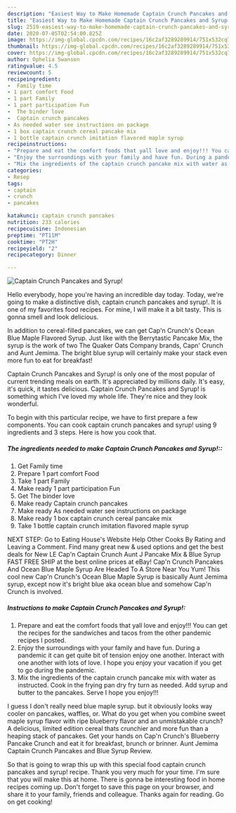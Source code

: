 ```yaml
---
description: "Easiest Way to Make Homemade Captain Crunch Pancakes and Syrup!"
title: "Easiest Way to Make Homemade Captain Crunch Pancakes and Syrup!"
slug: 2519-easiest-way-to-make-homemade-captain-crunch-pancakes-and-syrup
date: 2020-07-05T02:54:00.825Z
image: https://img-global.cpcdn.com/recipes/16c2af3289289914/751x532cq70/captain-crunch-pancakes-and-syrup-recipe-main-photo.jpg
thumbnail: https://img-global.cpcdn.com/recipes/16c2af3289289914/751x532cq70/captain-crunch-pancakes-and-syrup-recipe-main-photo.jpg
cover: https://img-global.cpcdn.com/recipes/16c2af3289289914/751x532cq70/captain-crunch-pancakes-and-syrup-recipe-main-photo.jpg
author: Ophelia Swanson
ratingvalue: 4.5
reviewcount: 5
recipeingredient:
-  Family time
- 1 part comfort Food
- 1 part Family
- 1 part participation Fun
-  The binder love
-  Captain crunch pancakes
- As needed water see instructions on package
- 1 box captain crunch cereal pancake mix
- 1 bottle captain crunch imitation flavored maple syrup
recipeinstructions:
- "Prepare and eat the comfort foods that yall love and enjoy!!! You can get the recipes for the sandwiches and tacos from the other pandemic recipes I posted."
- "Enjoy the surroundings with your family and have fun. During a pandemic it can get quite bit of tension enjoy one another. Interact with one another with lots of love. I hope you enjoy your vacation if you get to go during the pandemic."
- "Mix the ingredients of the captain crunch pancake mix with water as instructed. Cook in the frying pan dry fry turn as needed. Add syrup and butter to the pancakes. Serve I hope you enjoy!!!"
categories:
- Resep
tags:
- captain
- crunch
- pancakes

katakunci: captain crunch pancakes
nutrition: 233 calories
recipecuisine: Indonesian
preptime: "PT11M"
cooktime: "PT2H"
recipeyield: "2"
recipecategory: Dinner

---
```



![Captain Crunch Pancakes and Syrup!](https://img-global.cpcdn.com/recipes/16c2af3289289914/751x532cq70/captain-crunch-pancakes-and-syrup-recipe-main-photo.jpg)

Hello everybody, hope you're having an incredible day today. Today, we're going to make a distinctive dish, captain crunch pancakes and syrup!. It is one of my favorites food recipes. For mine, I will make it a bit tasty. This is gonna smell and look delicious.

In addition to cereal-filled pancakes, we can get Cap&#39;n Crunch&#39;s Ocean Blue Maple Flavored Syrup. Just like with the Berrytastic Pancake Mix, the syrup is the work of two The Quaker Oats Company brands, Capn&#39; Crunch and Aunt Jemima. The bright blue syrup will certainly make your stack even more fun to eat for breakfast!

Captain Crunch Pancakes and Syrup! is only one of the most popular of current trending meals on earth. It's appreciated by millions daily. It's easy, it's quick, it tastes delicious. Captain Crunch Pancakes and Syrup! is something which I've loved my whole life. They're nice and they look wonderful.


To begin with this particular recipe, we have to first prepare a few components. You can cook captain crunch pancakes and syrup! using 9 ingredients and 3 steps. Here is how you cook that.

##### The ingredients needed to make Captain Crunch Pancakes and Syrup!::

1. Get  Family time
1. Prepare 1 part comfort Food
1. Take 1 part Family
1. Make ready 1 part participation Fun
1. Get  The binder love
1. Make ready  Captain crunch pancakes
1. Make ready As needed water see instructions on package
1. Make ready 1 box captain crunch cereal pancake mix
1. Take 1 bottle captain crunch imitation flavored maple syrup


NEXT STEP: Go to Eating House&#39;s Website Help Other Cooks By Rating and Leaving a Comment. Find many great new &amp; used options and get the best deals for New LE Cap&#39;n Captain Crunch Aunt J Pancake Mix &amp; Blue Syrup FAST FREE SHIP at the best online prices at eBay! Cap&#39;n Crunch Pancakes And Ocean Blue Maple Syrup Are Headed To A Store Near You Yum! This cool new Cap&#39;n Crunch&#39;s Ocean Blue Maple Syrup is basically Aunt Jemima syrup, except now it&#39;s bright blue aka ocean blue and somehow Cap&#39;n Crunch is involved. 

##### Instructions to make Captain Crunch Pancakes and Syrup!:

1. Prepare and eat the comfort foods that yall love and enjoy!!! You can get the recipes for the sandwiches and tacos from the other pandemic recipes I posted.
1. Enjoy the surroundings with your family and have fun. During a pandemic it can get quite bit of tension enjoy one another. Interact with one another with lots of love. I hope you enjoy your vacation if you get to go during the pandemic.
1. Mix the ingredients of the captain crunch pancake mix with water as instructed. Cook in the frying pan dry fry turn as needed. Add syrup and butter to the pancakes. Serve I hope you enjoy!!!


I guess I don&#39;t really need blue maple syrup. but it obviously looks way cooler on pancakes, waffles, or. What do you get when you combine sweet maple syrup flavor with ripe blueberry flavor and an unmistakable crunch? A delicious, limited edition cereal thats crunchier and more fun than a heaping stack of pancakes. Get your hands on Cap&#39;n Crunch&#39;s Blueberry Pancake Crunch and eat it for breakfast, brunch or brinner. Aunt Jemima Captain Crunch Pancakes and Blue Syrup Review. 

So that is going to wrap this up with this special food captain crunch pancakes and syrup! recipe. Thank you very much for your time. I'm sure that you will make this at home. There is gonna be interesting food in home recipes coming up. Don't forget to save this page on your browser, and share it to your family, friends and colleague. Thanks again for reading. Go on get cooking!
